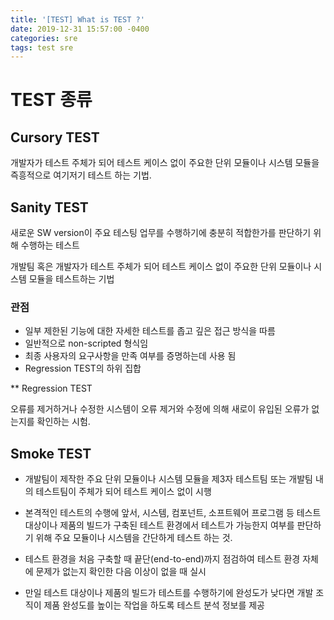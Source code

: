 ```yaml
---
title: '[TEST] What is TEST ?'
date: 2019-12-31 15:57:00 -0400
categories: sre
tags: test sre
---
```


# TEST 종류

## Cursory TEST

개발자가 테스트 주체가 되어 테스트 케이스 없이 주요한 단위 모듈이나 시스템 모듈을 즉흥적으로 여기저기 테스트 하는 기법.

## Sanity TEST

새로운 SW version이 주요 테스팅 업무를 수행하기에 충분히 적합한가를 판단하기 위해 수행하는 테스트

개발팀 혹은 개발자가 테스트 주체가 되어 테스트 케이스 없이 주요한 단위 모듈이나 시스템 모듈을 테스트하는 기법

### 관점

- 일부 제한된 기능에 대한 자세한 테스트를 좁고 깊은 접근 방식을 따름
- 일반적으로 non-scripted 형식임
- 최종 사용자의 요구사항을 만족 여부를 증명하는데 사용 됨
- Regression TEST의 하위 집합

\*\* Regression TEST

오류를 제거하거나 수정한 시스템이 오류 제거와 수정에 의해 새로이 유입된 오류가 없는지를 확인하는 시험.

## Smoke TEST

- 개발팀이 제작한 주요 단위 모듈이나 시스템 모듈을 제3자 테스트팀 또는 개발팀 내의 테스트팀이 주체가 되어 테스트 케이스 없이 시행

- 본격적인 테스트의 수행에 앞서, 시스템, 컴포넌트, 소프트웨어 프로그램 등 테스트 대상이나 제품의 빌드가 구축된 테스트 환경에서 테스트가 가능한지 여부를 판단하기 위해 주요 모듈이나 시스템을 간단하게 테스트 하는 것.

- 테스트 환경을 처음 구축할 때 끝단(end-to-end)까지 점검하여 테스트 환경 자체에 문제가 없는지 확인한 다음 이상이 없을 때 실시

- 만일 테스트 대상이나 제품의 빌드가 테스트를 수행하기에 완성도가 낮다면 개발 조직이 제품 완성도를 높이는 작업을 하도록 테스트 분석 정보를 제공
